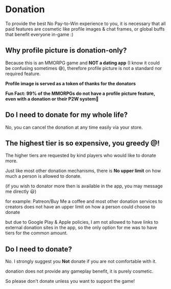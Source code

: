# Donation
To provide the best No Pay-to-Win experience to you, it is necessary that all paid features are cosmetic like profile images & chat frames, 
or global buffs that benefit everyone in-game :) 

## Why profile picture is donation-only?
Because this is an MMORPG game and **NOT a dating app** (I know it could be confusing sometimes 😅), therefore profile picture is not a standard nor required feature. 

**Profile image is served as a token of thanks for the donators**

**Fun Fact: 99% of the MMORPGs do not have a profile picture feature, even with a donation or their P2W system🤯**

## Do I need to donate for my whole life?
No, you can cancel the donation at any time easily via your store.

## The highest tier is so expensive, you greedy @$%#^#$!
The higher tiers are requested by kind players who would like to donate more. 

Just like most other donation mechanisms, there is **No upper limit** on how much a person is allowed to donate. 

(if you wish to donator more then is available in the app, you may message me directly 😃)

for example: Patreon/Buy Me a coffee and most other donation services to creators does not have an upper limit on how a person could choose to donate

but due to Google Play & Apple policies, I am not allowed to have links to external donation sites in the app, 
so the only option for me was to have tiers for the common amount.

## Do I need to donate?
No. I strongly suggest you **Not** donate if you are not comfortable with it.

donation does not provide any gameplay benefit, it is purely cosmetic. 

So please don't donate unless you want to support the game!  
